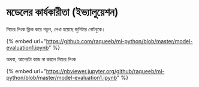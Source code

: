 # মডেলের কার্যকারীতা \(ইভ্যালুয়েশন\)

নিচের লিংক ক্লিক করে পড়ুন, লেখা হয়েছে জুপিটার নোটবুকে। 

{% embed url="https://github.com/raqueeb/ml-python/blob/master/model-evaluation1.ipynb" %}

অথবা, আগেরটা কাজ না করলে নিচের লিংক 

{% embed url="https://nbviewer.jupyter.org/github/raqueeb/ml-python/blob/master/model-evaluation1.ipynb" %}


